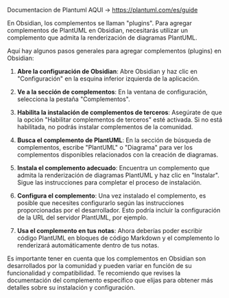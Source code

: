 Documentacion de Plantuml AQUI -> https://plantuml.com/es/guide

En Obsidian, los complementos se llaman "plugins". Para agregar complementos de PlantUML en Obsidian, necesitarás utilizar un complemento que admita la renderización de diagramas PlantUML.

Aquí hay algunos pasos generales para agregar complementos (plugins) en Obsidian:

1. **Abre la configuración de Obsidian**: Abre Obsidian y haz clic en "Configuración" en la esquina inferior izquierda de la aplicación.

2. **Ve a la sección de complementos**: En la ventana de configuración, selecciona la pestaña "Complementos".

3. **Habilita la instalación de complementos de terceros**: Asegúrate de que la opción "Habilitar complementos de terceros" esté activada. Si no está habilitada, no podrás instalar complementos de la comunidad.

4. **Busca el complemento de PlantUML**: En la sección de búsqueda de complementos, escribe "PlantUML" o "Diagrama" para ver los complementos disponibles relacionados con la creación de diagramas.

5. **Instala el complemento adecuado**: Encuentra un complemento que admita la renderización de diagramas PlantUML y haz clic en "Instalar". Sigue las instrucciones para completar el proceso de instalación.

6. **Configura el complemento**: Una vez instalado el complemento, es posible que necesites configurarlo según las instrucciones proporcionadas por el desarrollador. Esto podría incluir la configuración de la URL del servidor PlantUML, por ejemplo.

7. **Usa el complemento en tus notas**: Ahora deberías poder escribir código PlantUML en bloques de código Markdown y el complemento lo renderizará automáticamente dentro de tus notas.

Es importante tener en cuenta que los complementos en Obsidian son desarrollados por la comunidad y pueden variar en función de su funcionalidad y compatibilidad. Te recomiendo que revises la documentación del complemento específico que elijas para obtener más detalles sobre su instalación y configuración.

